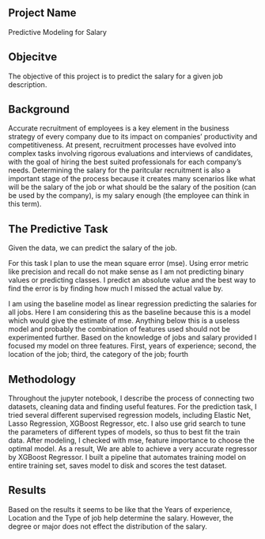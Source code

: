 ## Project Name

Predictive Modeling for Salary


## Objecitve

The objective of this project is to predict the salary for a given job description.



## Background 

Accurate recruitment of employees is a key element in the business strategy of every company due to its impact on companies’ productivity and competitiveness. At present, recruitment processes have evolved into complex tasks involving rigorous evaluations and interviews of candidates, with the goal of hiring the best suited professionals for each company’s needs. Determining the salary for the paritcular recruitment is also a important stage of the process because it creates many scenarios like what will be the salary of the job or what should be the salary of the position (can be used by the company), is my salary enough (the employee can think in this term).



## The Predictive Task

Given the data, we can predict the salary of the job.

For this task I plan to use the mean square error (mse). Using error metric like precision and recall do not make sense as I am not predicting binary values or predicting classes. I predict an absolute value and the best way to find the error is by finding how much I missed the actual value by.

I am using the baseline model as linear regression predicting the salaries for all jobs. Here I am considering this as the baseline because this is a model which would give the estimate of mse. Anything below this is a useless model and probably the combination of features used should not be experimented further. Based on the knowledge of jobs and salary provided I focused my model on three features. First, years of experience; second, the location of the job; third, the category of the job; fourth


## Methodology

Throughout the jupyter notebook, I describe the process of connecting two datasets, cleaning data and finding useful features. For the prediction task, I tried several different supervised regression models, including Elastic Net, Lasso Regression, XGBoost Regressor, etc. I also use grid search to tune the parameters of different types of models, so thus to best fit the train data. After modeling, I checked with mse, feature importance to choose the optimal model. As a result, We are able to achieve a very accurate regressor by XGBoost Regressor. I built a pipeline that automates training model on entire training set, saves model to disk and scores the test dataset.

## Results

Based on the results it seems to be like that the Years of experience, Location and the Type of job help determine the salary. However, the degree or major does not effect the distribution of the salary.
